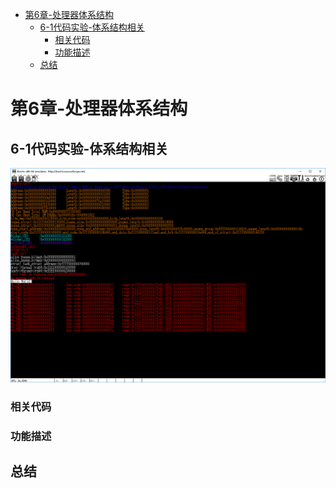 <!-- TOC depthFrom:1 depthTo:6 withLinks:1 updateOnSave:1 orderedList:0 -->

- [第6章-处理器体系结构](#第6章-处理器体系结构)
	- [6-1代码实验-体系结构相关](#6-1代码实验-体系结构相关)
		- [相关代码](#相关代码)
		- [功能描述](#功能描述)
	- [总结](#总结)

<!-- /TOC -->
# 第6章-处理器体系结构

## 6-1代码实验-体系结构相关

![1528297699175.png](image/1528297699175.png)


### 相关代码

### 功能描述



## 总结
